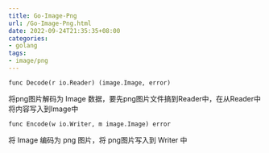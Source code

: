 ```yaml
---
title: Go-Image-Png
url: /Go-Image-Png.html
date: 2022-09-24T21:35:35+08:00
categories:
- golang
tags:
- image/png
---
```


```golang
func Decode(r io.Reader) (image.Image, error)
```
将png图片解码为 Image 数据，要先png图片文件搞到Reader中，在从Reader中将内容写入到Image中

```golang
func Encode(w io.Writer, m image.Image) error
```
将 Image 编码为 png 图片，将 png图片写入到 Writer 中

